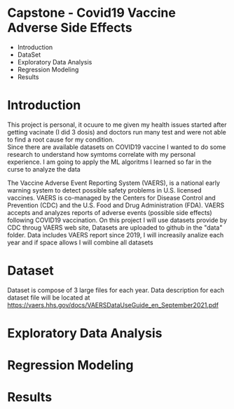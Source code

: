 # Capstone - Covid19 Vaccine Adverse Side Effects
- Introduction
- DataSet
- Exploratory Data Analysis
- Regression Modeling
- Results

# Introduction
This project is personal, it ocuure to me given my health issues started after getting vacinate (I did 3 dosis) and doctors run many test and were not able to find a root cause for my condition.  
Since  there are available datasets on COVID19 vaccine I wanted to do some research to understand how symtoms correlate with my personal experience. I am going to apply the ML algoritms I learned so far in the curse to analyze the data


The Vaccine Adverse Event Reporting System (VAERS), is a national early warning system to detect possible safety problems in U.S. licensed vaccines. VAERS is co-managed by the Centers for Disease Control and Prevention (CDC) and the U.S. Food and Drug Administration (FDA). VAERS accepts and analyzes reports of adverse events (possible side effects) following COVID19 vaccination.
On this project I will use  datasets provide by CDC throug VAERS web site, Datasets are uploaded to github in the "data" folder. Data includes VAERS report since 2019, I will increasily analize each year and if space allows I will combine all datasets

# Dataset
Dataset is compose of 3 large files for each year.  Data description for each dataset file will be located at 
https://vaers.hhs.gov/docs/VAERSDataUseGuide_en_September2021.pdf

# Exploratory Data Analysis
# Regression Modeling
# Results


